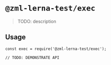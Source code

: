 # `@zml-lerna-test/exec`

> TODO: description

## Usage

```
const exec = require('@zml-lerna-test/exec');

// TODO: DEMONSTRATE API
```
